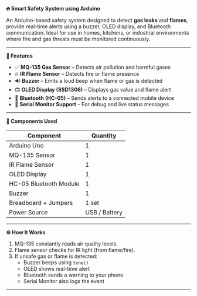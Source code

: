 <b>🔥 Smart Safety System using Arduino</b>

An Arduino-based safety system designed to detect **gas leaks** and **flames**, provide real-time alerts using a buzzer, OLED display, and Bluetooth communication. Ideal for use in homes, kitchens, or industrial environments where fire and gas threats must be monitored continuously.

---

<b>📌 Features </b>

- ✅ <b>MQ-135 Gas Sensor</b> – Detects air pollution and harmful gases
- 🔥 <b>IR Flame Sensor</b> – Detects fire or flame presence
- 🔊 <b>Buzzer</b> – Emits a loud beep when flame or gas is detected
- 📺 <b>OLED Display (SSD1306)</b> – Displays gas value and flame alert
- 📡 <b>Bluetooth (HC-05)</b> – Sends alerts to a connected mobile device
- 🧠 <b>Serial Monitor Support</b> – For debug and live status messages

---

<b>🔧 Components Used</b>

| Component         | Quantity |
|------------------|----------|
| Arduino Uno      | 1        |
| MQ-135 Sensor    | 1        |
| IR Flame Sensor  | 1        |
| OLED Display     | 1        |
| HC-05 Bluetooth Module | 1 |
| Buzzer           | 1        |
| Breadboard + Jumpers | 1 set  |
| Power Source     | USB / Battery |

---

<b>⚙️ How It Works</b>

1. MQ-135 constantly reads air quality levels.
2. Flame sensor checks for IR light (from flame/fire).
3. If unsafe gas or flame is detected:
   - Buzzer beeps using `tone()`
   - OLED shows real-time alert
   - Bluetooth sends a warning to your phone
   - Serial Monitor also logs the event

---

